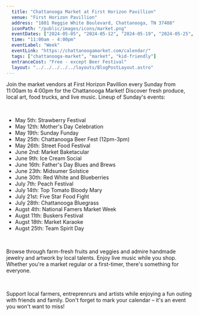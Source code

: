 ```yaml
---
  title: "Chattanooga Market at First Horizon Pavillion"
  venue: "First Horizon Pavillion"
  address: "1801 Reggie White Boulevard, Chattanooga, TN 37408"
  iconPath: "/public/images/icons/market.png"
  eventDates: ["2024-05-05", "2024-05-12", "2024-05-19", "2024-05-25", "2024-05-26", "2024-06-02", "2024-06-09", "2024-06-16", "2024-06-23", "2024-06-30", "2024-07-07", "2024-07-14", "2024-07-21", "2024-07-28", "2024-08-04", "2024-08-11", "2024-08-18", "2024-08-25"]
  time: "11:00am - 4:00pm"
  eventLabel: "Week"
  eventLink: "https://chattanoogamarket.com/calendar/"
  tags: ["chattanooga-market", "market", "kid-friendly"]
  entranceCost: "Free - except Beer Festival"
  layout: "../../../../../layouts/BlogPostLayout.astro"
---
```



Join the market vendors at First Horizon Pavillion every Sunday from 11:00am to 4:00pm for the Chattanooga Market! Discover fresh produce, local art, food trucks, and live music. Lineup of Sunday's events:

<br>

- May 5th: Strawberry Festival
- May 12th: Mother's Day Celebration
- May 19th: Sunday Funday
- May 25th: Chattanooga Beer Fest (12pm-3pm)
- May 26th: Street Food Festival
- June 2nd: Market Baketacular
- June 9th: Ice Cream Social
- June 16th: Father's Day Blues and Brews
- June 23th: Midsumer Solstice
- June 30th: Red White and Blueberries
- July 7th: Peach Festival
- July 14th: Top Tomato Bloody Mary
- July 21st: Five Star Food Fight
- July 28th: Chattanooga Bluegrass
- Augst 4th: National Famers Market Week
- Augst 11th: Buskers Festival
- Augst 18th: Market Karaoke
- Augst 25th: Team Spirit Day

<br>

Browse through farm-fresh fruits and veggies and admire handmade jewelry and artwork by local talents. Enjoy live music while you shop. Whether you're a market regular or a first-timer, there's something for everyone.

<br>

Support local farmers, entreprenrurs and artists while enjoying a fun outing with friends and family. Don't forget to mark your calendar – it's an event you won't want to miss!